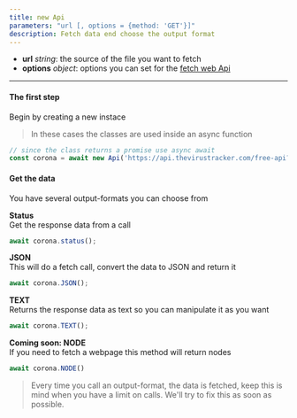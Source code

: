 ```yaml
---
title: new Api
parameters: "url [, options = {method: 'GET'}]"
description: Fetch data end choose the output format
---
```


- **url** *string*: the source of the file you want to fetch
- **options** *object*: options you can set for the [fetch web Api](https://developer.mozilla.org/en-US/docs/Web/API/Fetch_API/Using_Fetch)

---

#### The first step
Begin by creating a new instace

> In these cases the classes are used inside an async function

```js
// since the class returns a promise use async await
const corona = await new Api('https://api.thevirustracker.com/free-api?countryTotal=BE');
```

#### Get the data
You have several output-formats you can choose from

**Status**<br>
Get the response data from a call

```js
await corona.status();
```

**JSON**<br>
This will do a fetch call, convert the data to JSON and return it

```js
await corona.JSON();
```

**TEXT**<br>
Returns the response data as text so you can manipulate it as you want

```js
await corona.TEXT();
```

**Coming soon: NODE**<br>
If you need to fetch a webpage this method will return nodes

```js
await corona.NODE()
```

> Every time you call an output-format, the data is fetched, keep this is mind when you have a limit on calls. We'll try to fix this as soon as possible.

